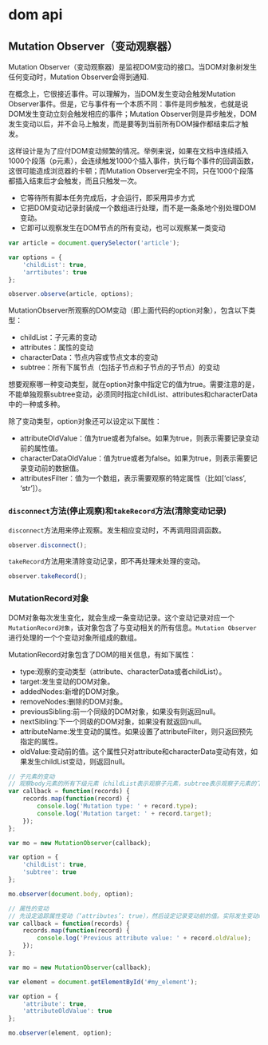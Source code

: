 # dom api


## Mutation Observer（变动观察器）

Mutation Observer（变动观察器）是监视DOM变动的接口。当DOM对象树发生任何变动时，Mutation Observer会得到通知.

在概念上，它很接近事件。可以理解为，当DOM发生变动会触发Mutation Observer事件。但是，它与事件有一个本质不同：事件是同步触发，也就是说DOM发生变动立刻会触发相应的事件；Mutation Observer则是异步触发，DOM发生变动以后，并不会马上触发，而是要等到当前所有DOM操作都结束后才触发。

这样设计是为了应付DOM变动频繁的情况。举例来说，如果在文档中连续插入1000个段落（p元素），会连续触发1000个插入事件，执行每个事件的回调函数，这很可能造成浏览器的卡顿；而Mutation Observer完全不同，只在1000个段落都插入结束后才会触发，而且只触发一次。


- 它等待所有脚本任务完成后，才会运行，即采用异步方式
- 它把DOM变动记录封装成一个数组进行处理，而不是一条条地个别处理DOM变动。
- 它即可以观察发生在DOM节点的所有变动，也可以观察某一类变动

```js
var article = document.querySelector('article');

var options = {
    'childList': true,
    'arrtibutes': true
};

observer.observe(article, options);
```

MutationObserver所观察的DOM变动（即上面代码的option对象），包含以下类型：

- childList：子元素的变动
- attributes：属性的变动
- characterData：节点内容或节点文本的变动
- subtree：所有下属节点（包括子节点和子节点的子节点）的变动

想要观察哪一种变动类型，就在option对象中指定它的值为true。需要注意的是，不能单独观察subtree变动，必须同时指定childList、attributes和characterData中的一种或多种。

除了变动类型，option对象还可以设定以下属性：

- attributeOldValue：值为true或者为false。如果为true，则表示需要记录变动前的属性值。
- characterDataOldValue：值为true或者为false。如果为true，则表示需要记录变动前的数据值。
- attributesFilter：值为一个数组，表示需要观察的特定属性（比如[‘class’, ‘str’]）。

### `disconnect`方法(停止观察)和`takeRecord`方法(清除变动记录)

`disconnect`方法用来停止观察。发生相应变动时，不再调用回调函数。

```js
observer.disconnect();
```

`takeRecord`方法用来清除变动记录，即不再处理未处理的变动。

```js
observer.takeRecord();
```

### MutationRecord对象

DOM对象每次发生变化，就会生成一条变动记录。这个变动记录对应一个`MutationRecord对象`，该对象包含了与变动相关的所有信息。`Mutation Observer`进行处理的一个个变动对象所组成的数组。

MutationRecord对象包含了DOM的相关信息，有如下属性：

- type:观察的变动类型（attribute、characterData或者childList）。
- target:发生变动的DOM对象。
- addedNodes:新增的DOM对象。
- removeNodes:删除的DOM对象。
- previousSibling:前一个同级的DOM对象，如果没有则返回null。
- nextSibling:下一个同级的DOM对象，如果没有就返回null。
- attributeName:发生变动的属性。如果设置了attributeFilter，则只返回预先指定的属性。
- oldValue:变动前的值。这个属性只对attribute和characterData变动有效，如果发生childList变动，则返回null。

```js
// 子元素的变动
// 观察body元素的所有下级元素（childList表示观察子元素，subtree表示观察子元素的下级元素）的变动。回调函数会在控制台显示所有变动的类型和目标元素
var callback = function(records) {
    records.map(function(record) {
        console.log('Mutation type: ' + record.type);
        console.log('Mutation target: ' + record.target);
    });
};

var mo = new MutationObserver(callback);

var option = {
    'childList': true,
    'subtree': true
};

mo.observer(document.body, option);
```

```js
// 属性的变动
// 先设定追踪属性变动（‘attributes’: true），然后设定记录变动前的值。实际发生变动时，会将变动前的值显示在控制台
var callback = function(records) {
    records.map(function(record) {
        console.log('Previous attribute value: ' + record.oldValue);
    });
};

var mo = new MutationObserver(callback);

var element = document.getElementById('#my_element');

var option = {
    'attribute': true,
    'attributeOldValue': true
};

mo.observer(element, option);
```





